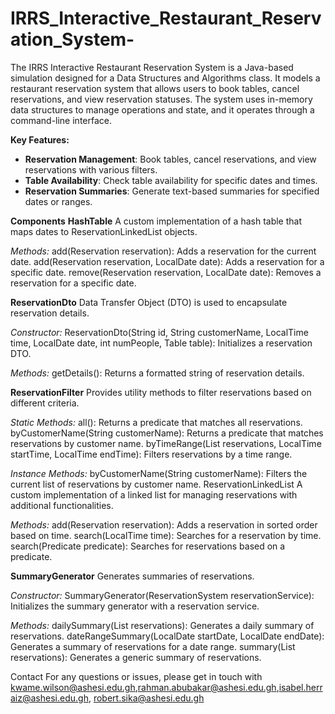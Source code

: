 # IRRS_Interactive_Restaurant_Reservation_System-

The IRRS Interactive Restaurant Reservation System is a Java-based simulation designed for a Data Structures and Algorithms class. It models a restaurant reservation system that allows users to book tables, cancel reservations, and view reservation statuses. The system uses in-memory data structures to manage operations and state, and it operates through a command-line interface.

**Key Features:**
- **Reservation Management**: Book tables, cancel reservations, and view reservations with various filters.
- **Table Availability**: Check table availability for specific dates and times.
- **Reservation Summaries**: Generate text-based summaries for specified dates or ranges.

**Components**
**HashTable**
A custom implementation of a hash table that maps dates to ReservationLinkedList objects.

*Methods:*
add(Reservation reservation): Adds a reservation for the current date.
add(Reservation reservation, LocalDate date): Adds a reservation for a specific date.
remove(Reservation reservation, LocalDate date): Removes a reservation for a specific date.

**ReservationDto**
Data Transfer Object (DTO) is used to encapsulate reservation details.

*Constructor:*
ReservationDto(String id, String customerName, LocalTime time, LocalDate date, int numPeople, Table table): Initializes a reservation DTO.

*Methods:*
getDetails(): Returns a formatted string of reservation details.

**ReservationFilter**
Provides utility methods to filter reservations based on different criteria.

*Static Methods:*
all(): Returns a predicate that matches all reservations.
byCustomerName(String customerName): Returns a predicate that matches reservations by customer name.
byTimeRange(List<Reservation> reservations, LocalTime startTime, LocalTime endTime): Filters reservations by a time range.

*Instance Methods:*
byCustomerName(String customerName): Filters the current list of reservations by customer name.
ReservationLinkedList
A custom implementation of a linked list for managing reservations with additional functionalities.

*Methods:*
add(Reservation reservation): Adds a reservation in sorted order based on time.
search(LocalTime time): Searches for a reservation by time.
search(Predicate<Reservation> predicate): Searches for reservations based on a predicate.

**SummaryGenerator**
Generates summaries of reservations.

*Constructor:*
SummaryGenerator(ReservationSystem reservationService): Initializes the summary generator with a reservation service.

*Methods:*
dailySummary(List<ReservationDto> reservations): Generates a daily summary of reservations.
dateRangeSummary(LocalDate startDate, LocalDate endDate): Generates a summary of reservations for a date range.
summary(List<ReservationDto> reservations): Generates a generic summary of reservations.


Contact
For any questions or issues, please get in touch with kwame.wilson@ashesi.edu.gh,rahman.abubakar@ashesi.edu.gh,isabel.herraiz@ashesi.edu.gh, robert.sika@ashesi.edu.gh



